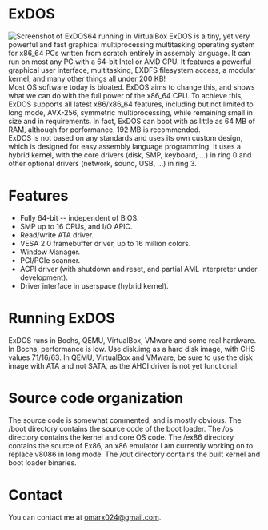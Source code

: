 ExDOS
=====
![Screenshot of ExDOS64 running in VirtualBox](http://s9.postimg.org/okj1tuuyn/exdos64.png)
ExDOS is a tiny, yet very powerful and fast graphical multiprocessing multitasking operating system for x86_64 PCs written from scratch entirely in assembly language. It can run on most any PC with a 64-bit Intel or AMD CPU. It features a powerful graphical user interface, multitasking, EXDFS filesystem access, a modular kernel, and many other things all under 200 KB!  
Most OS software today is bloated. ExDOS aims to change this, and shows what we can do with the full power of the x86_64 CPU. To achieve this, ExDOS supports all latest x86/x86_64 features, including but not limited to long mode, AVX-256, symmetric multiprocessing, while remaining small in size and in requirements. In fact, ExDOS can boot with as little as 64 MB of RAM, although for performance, 192 MB is recommended.  
ExDOS is not based on any standards and uses its own custom design, which is designed for easy assembly language programming. It uses a hybrid kernel, with the core drivers (disk, SMP, keyboard, ...) in ring 0 and other optional drivers (network, sound, USB, ...) in ring 3.  

Features
========
- Fully 64-bit -- independent of BIOS.
- SMP up to 16 CPUs, and I/O APIC.
- Read/write ATA driver.
- VESA 2.0 framebuffer driver, up to 16 million colors.
- Window Manager.
- PCI/PCIe scanner.
- ACPI driver (with shutdown and reset, and partial AML interpreter under development).
- Driver interface in userspace (hybrid kernel).

Running ExDOS
=============
ExDOS runs in Bochs, QEMU, VirtualBox, VMware and some real hardware. In Bochs, performance is low. Use disk.img as a hard disk image, with CHS values 71/16/63. In QEMU, VirtualBox and VMware, be sure to use the disk image with ATA and not SATA, as the AHCI driver is not yet functional.

Source code organization
========================
The source code is somewhat commented, and is mostly obvious. The /boot directory contains the source code of the boot loader. The /os directory contains the kernel and core OS code. The /ex86 directory contains the source of Ex86, an x86 emulator I am currently working on to replace v8086 in long mode. The /out directory contains the built kernel and boot loader binaries.

Contact
=======
You can contact me at omarx024@gmail.com.



